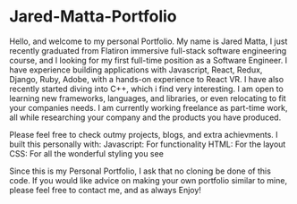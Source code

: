 # Jared-Matta-Portfolio
  Hello, and welcome to my personal Portfolio. My name is Jared Matta, I just recently graduated from Flatiron immersive full-stack software engineering course, and I looking for my first full-time position as a Software Engineer. I have experience building applications with Javascript, React, Redux, Django, Ruby, Adobe, with a hands-on experience to React VR. I have also recently started diving into C++, which i find very interesting. I am open to learning new frameworks, languages, and libraries, or even relocating to fit your companies needs.  I am currently working freelance as part-time work, all while researching your company and the products you have produced.

  Please feel free to check outmy projects, blogs, and extra achievments. I built this personally with:
Javascript: For functionality
HTML: For the layout
CSS: For all the wonderful styling you see

  Since this is my Personal Portfolio, I ask that no cloning be done of this code. If you would like advice on making your own portfolio similar to mine, please feel free to contact me, and as always Enjoy!

